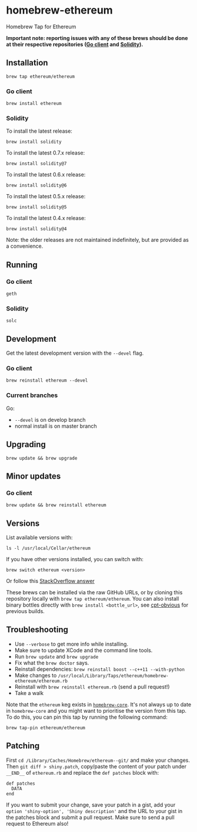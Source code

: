 homebrew-ethereum
=================

Homebrew Tap for Ethereum

**Important note: reporting issues with any of these brews should be done at their respective repositories ([Go client](https://github.com/ethereum/go-ethereum) and [Solidity](https://github.com/ethereum/solidity)).**

## Installation

```
brew tap ethereum/ethereum
```

### Go client
```
brew install ethereum
```

### Solidity

To install the latest release:
```
brew install solidity
```

To install the latest 0.7.x release:
```
brew install solidity@7
```

To install the latest 0.6.x release:
```
brew install solidity@6
```

To install the latest 0.5.x release:
```
brew install solidity@5
```

To install the latest 0.4.x release:
```
brew install solidity@4
```

Note: the older releases are not maintained indefinitely, but are provided as a convenience.

## Running

### Go client
`geth`

### Solidity
`solc`

## Development
Get the latest development version with the `--devel` flag.


### Go client
```
brew reinstall ethereum --devel
```


### Current branches

Go:
* `--devel` is on develop branch
* normal install is on master branch


## Upgrading

```
brew update && brew upgrade
```

## Minor updates

### Go client
```
brew update && brew reinstall ethereum
```


## Versions
List available versions with:
```
ls -l /usr/local/Cellar/ethereum
```

If you have other versions installed, you can switch with:
```
brew switch ethereum <version>
```
Or follow this [StackOverflow answer](http://stackoverflow.com/a/9832084/2639784)

These brews can be installed via the raw GitHub URLs, or by cloning this
repository locally with `brew tap ethereum/ethereum`. You can also install binary
bottles directly with `brew install <bottle_url>`, see [cpt-obvious](https://build.ethdev.com/waterfall)
for previous builds.


## Troubleshooting

* Use `--verbose` to get more info while installing.
* Make sure to update XCode and the command line tools.
* Run `brew update` and `brew upgrade`
* Fix what the `brew doctor` says.
* Reinstall dependencies: `brew reinstall boost --c++11 --with-python`
* Make changes to `/usr/local/Library/Taps/ethereum/homebrew-ethereum/ethereum.rb`
* Reinstall with `brew reinstall ethereum.rb` (send a pull request!)
* Take a walk

Note that the `ethereum` keg exists in [`homebrew-core`](https://github.com/Homebrew/homebrew-core/blob/master/Formula/ethereum.rb). It's not always up to date in `homebrew-core` and you might want to prioritise the version from this tap. To do this, you can pin this tap by running the following command:

```shell
brew tap-pin ethereum/ethereum
```

## Patching

First `cd /Library/Caches/Homebrew/ethereum--git/` and make your changes. Then `git diff > shiny.patch`, copy/paste the content of your patch under `__END__` of `ethereum.rb` and replace the `def patches` block with:

```
def patches
  DATA
end
```

If you want to submit your change, save your patch in a gist, add your `option 'shiny-option', 'Shiny description'` and the URL to your gist in the patches block and submit a pull request. Make sure to send a pull request to Ethereum also!
